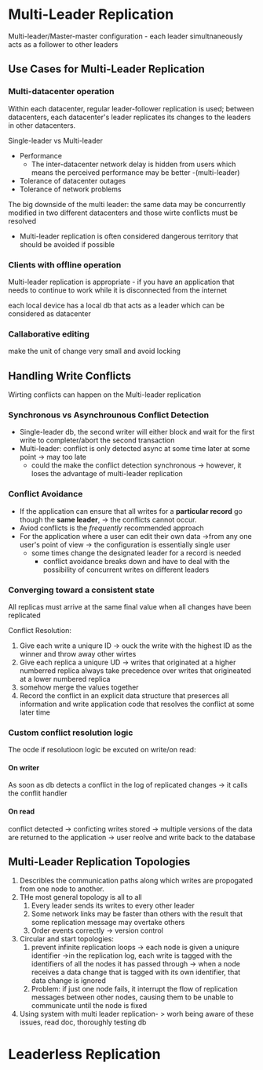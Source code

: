 # Multi-Leader Replication
Multi-leader/Master-master configuration - each leader simultnaneously acts as a follower to other leaders

## Use Cases for Multi-Leader Replication

### Multi-datacenter operation
Within each datacenter, regular leader-follower replication is used; between datacenters, each datacenter's leader replicates its changes to the leaders in other datacenters.

Single-leader vs Multi-leader
* Performance
  * The inter-datacenter network delay is hidden from users which means the perceived performance may be better -(multi-leader)
* Tolerance of datacenter outages
* Tolerance of network problems

The big downside of the multi leader: the same data may be concurrently modified in two different datacenters and those wirte conflicts must be resolved
  * Multi-leader replication is often considered dangerous territory that should be avoided if possible

### Clients with offline operation
Multi-leader replication is appropriate - if you have an application that needs to continue to work while it is disconnected from the internet

each local device has a local db that acts as a leader which can be considered as datacenter

### Callaborative editing
make the unit of change very small and avoid locking

## Handling Write Conflicts
Wirting conflicts can happen on the Multi-leader replication

### Synchronous vs Asynchrounous Conflict Detection
* Single-leader db, the second writer will either block and wait for the first write to completer/abort the second transaction
* Multi-leader: conflict is only detected async at some time later at some point -> may too late
  * could the make the conflict detection synchronous -> however, it loses the advantage of multi-leader replication

### Conflict Avoidance
* If the application can ensure that all writes for a **particular record** go though the **same leader**, -> the conflicts cannot occur.
* Aviod conflicts is the *frequently* recommended approach
* For the application where a user can edit their own data ->from any one user's point of view -> the configuration is essentially single user
  * some times change the designated leader for a record is needed
    * conflict avoidance breaks down and have to deal with the possibility of concurrent writes on different leaders
  
### Converging toward a consistent state
All replicas must arrive at the same final value when all changes have been replicated

Conflict Resolution:
1. Give each write a uniqure ID -> ouck the write with the highest ID as the winner and throw away other wirtes
2. Give each replica a uniqure UD -> writes that originated at a higher numberred replica always take precedence over writes that origineated at a lower numbered replica
3. somehow merge the values together
4. Record the conflict in an explicit data structure that preserces all information and write application code that resolves the conflict at some later time
  
### Custom conflict resolution logic
The ocde if resolutioon logic be excuted on write/on read:

#### On writer
As soon as db detects a conflict in the log of replicated changes -> it calls the conflit handler

#### On read
conflict detected -> conficting writes stored -> multiple versions of the data are returned to the application -> user reolve and write back to the database

## Multi-Leader Replication Topologies
1. Describles the communication paths along which writes are propogated from one node to another.
2. THe most general topology is all to all
   1. Every leader sends its writes to every other leader
   2. Some network links may be faster than others with the result that some replication message may overtake others
   3. Order events correctly -> version control
3. Circular and start topologies:
   1. prevent infinite replication loops -> each node is given a uniqure identifier ->in the replication log, each write is tagged with the identifiers of all the nodes it has passed through -> when a node receives a data change that is tagged with its own identifier, that data change is ignored
   2. Problem: if just one node fails, it interrupt the flow of replication messages between other nodes, causing them to be unable to communicate until the node is fixed
4. Using system with multi leader replication- > worh being aware of these issues, read doc, thoroughly testing db

# Leaderless Replication